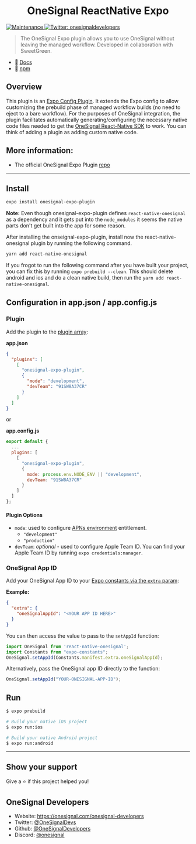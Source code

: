 <h1 align="center">OneSignal ReactNative Expo</h1>
<p>
  <a href="https://github.com/OneSignal/onesignal-expo-plugin/graphs/commit-activity" target="_blank">
    <img alt="Maintenance" src="https://img.shields.io/badge/Maintained%3F-yes-green.svg" />
  </a>
  <a href="https://twitter.com/onesignaldevs" target="_blank">
    <img alt="Twitter: onesignaldevelopers" src="https://img.shields.io/twitter/follow/onesignaldevs?style=social" />
  </a>
</p>

> The OneSignal Expo plugin allows you to use OneSignal without leaving the managed workflow. Developed in collaboration with SweetGreen.

* 📄 [Docs](https://documentation.onesignal.com/docs/react-native-sdk-setup)
* 🖤 [npm](https://www.npmjs.com/package/onesignal-expo-plugin)

## Overview
This plugin is an [Expo Config Plugin](https://docs.expo.dev/guides/config-plugins/). It extends the Expo config to allow customizing the prebuild phase of managed workflow builds (no need to eject to a bare workflow). For the purposes of OneSignal integration, the plugin facilitates automatically generating/configuring the necessary native code files needed to get the [OneSignal React-Native SDK](https://github.com/OneSignal/react-native-onesignal) to work. You can think of adding a plugin as adding custom native code.

## More information:
* The official OneSignal Expo Plugin [repo](https://github.com/OneSignal/onesignal-expo-plugin)
---

## Install

```sh
expo install onesignal-expo-plugin
```

**Note:**
Even though onesignal-expo-plugin defines `react-native-onesignal` as a dependency and it gets put into the `node_modules` it seems the native parts don't get built into the app for some reason.

After installing the onseignal-expo-plugin, install now the react-native-onesignal plugin by running the following command.

```sh
yarn add react-native-onesignal
```

If you frogot to run the following command after you have built your project, you can fix this by running `expo prebuild --clean`. This should delete android and ios and do a clean native build, then run the `yarn add react-native-onesignal`.

## Configuration in app.json / app.config.js
### Plugin
Add the plugin to the [plugin array](https://docs.expo.dev/versions/latest/config/app/):

**app.json**
```json
{
  "plugins": [
    [
      "onesignal-expo-plugin",
      {
        "mode": "development",
        "devTeam": "91SW8A37CR"
      }
    ]
  ]
}
```

or

**app.config.js**
```js
export default {
  ...
  plugins: [
    [
      "onesignal-expo-plugin",
      {
        mode: process.env.NODE_ENV || "development",
        devTeam: "91SW8A37CR"
      }
    ]
  ]
};
```

#### Plugin Options
* `mode`: used to configure [APNs environment](https://developer.apple.com/documentation/bundleresources/entitlements/aps-environment) entitlement.
   - `"development"`
   - `"production"`
* `devTeam`: *optional* - used to configure Apple Team ID. You can find your Apple Team ID by running `expo credentials:manager`.

### OneSignal App ID
Add your OneSignal App ID to your [Expo constants via the `extra` param](https://docs.expo.dev/versions/latest/config/app/):

**Example:**
```json
{
  "extra": {
    "oneSignalAppId": "<YOUR APP ID HERE>"
  }
}
```

You can then access the value to pass to the `setAppId` function:

```js
import OneSignal from 'react-native-onesignal';
import Constants from "expo-constants";
OneSignal.setAppId(Constants.manifest.extra.oneSignalAppId);
```

Alternatively, pass the OneSignal app ID directly to the function:

```js
OneSignal.setAppId("YOUR-ONESIGNAL-APP-ID");
```

## Run
```sh
$ expo prebuild

# Build your native iOS project
$ expo run:ios

# Build your native Android project
$ expo run:android
```
---

## Show your support

Give a ⭐️ if this project helped you!

## OneSignal Developers

* Website: https://onesignal.com/onesignal-developers
* Twitter: [@OneSignalDevs](https://twitter.com/onesignal)
* Github: [@OneSignalDevelopers](https://github.com/OneSignal)
* Discord: [@onesignal](https://linkedin.com/company/onesignal)
